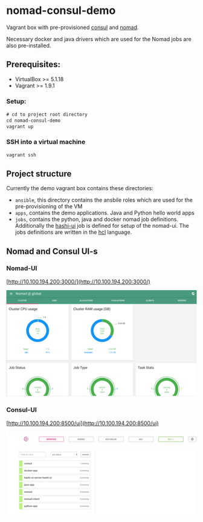 # nomad-consul-demo

Vagrant box with pre-provisioned [consul](https://www.consul.io/ "Consul Homepage") and [nomad](https://www.nomadproject.io/ "Nomad Homepage").

Necessary docker and java drivers which are used for the Nomad jobs are also pre-installed. 

## Prerequisites:
- VirtualBox >= 5.1.18
- Vagrant >= 1.9.1

### Setup:
```
# cd to project root directory
cd nomad-consul-demo
vagrant up
```

### SSH into a virtual machine
```
vagrant ssh
```

## Project structure

Currently the demo vagrant box contains these directories:

- ```ansible```, this directory contains the ansbile roles which are used for the pre-provisioning of the VM 
- ```apps```, contains the demo applications. Java and Python hello world apps 
- ```jobs```, contains the python, java and docker nomad job definitions. Additionally the [hashi-ui](https://github.com/jippi/hashi-ui) job is defined for setup of the nomad-ui. 
The jobs definitions are written in the [hcl](https://github.com/hashicorp/hcl) language.

## Nomad and Consul UI-s 

### Nomad-UI

[http://10.100.194.200:3000/](http://10.100.194.200:3000/)

![Nomad-UI](images/nomad-ui.png)

### Consul-UI

[http://10.100.194.200:8500/ui](http://10.100.194.200:8500/ui)

![Consul-UI](images/consul-ui.png)
